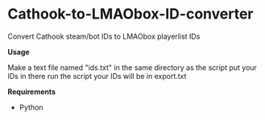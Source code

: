 # Cathook-to-LMAObox-ID-converter
Convert Cathook steam/bot IDs to LMAObox playerlist IDs





**Usage**





Make a text file named "ids.txt" in the same directory as the script
put your IDs in there
run the script
your IDs will be in export.txt

**Requirements**
- Python
